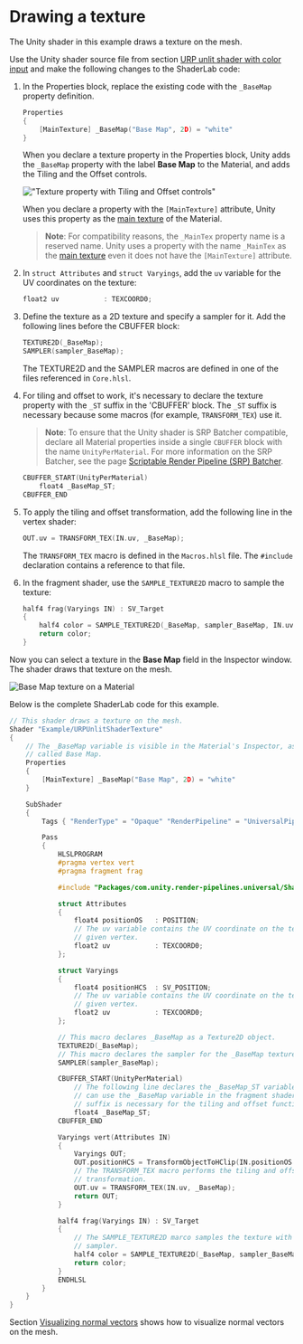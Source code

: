 # Drawing a texture

The Unity shader in this example draws a texture on the mesh.

Use the Unity shader source file from section [URP unlit shader with color input](writing-shaders-urp-unlit-color.md) and make the following changes to the ShaderLab code:

1. In the Properties block, replace the existing code with the `_BaseMap` property definition.

    ```c++
    Properties
    {
        [MainTexture] _BaseMap("Base Map", 2D) = "white"
    }
    ```

    When you declare a texture property in the Properties block, Unity adds the `_BaseMap` property with the label **Base Map** to the Material, and adds the Tiling and the Offset controls.

    !["Texture property with Tiling and Offset controls"](Images/shader-examples/unlit-shader-tutorial-texture-property-in-inspector.png)

    When you declare a property with the `[MainTexture]` attribute, Unity uses this property as the [main texture](https://docs.unity3d.com/ScriptReference/Material-mainTexture.html) of the Material.

    > **Note**: For compatibility reasons, the `_MainTex` property name is a reserved name. Unity uses a property with the name `_MainTex` as the [main texture](https://docs.unity3d.com/ScriptReference/Material-mainTexture.html) even it does not have the `[MainTexture]` attribute.

2. In `struct Attributes` and `struct Varyings`, add the `uv` variable for the UV coordinates on the texture:

    ```c++
    float2 uv           : TEXCOORD0;
    ```

3. Define the texture as a 2D texture and specify a sampler for it. Add the following lines before the CBUFFER block:

    ```c++
    TEXTURE2D(_BaseMap);
    SAMPLER(sampler_BaseMap);
    ```

    The TEXTURE2D and the SAMPLER macros are defined in one of the files referenced in `Core.hlsl`.

4. For tiling and offset to work, it's necessary to declare the texture property with the `_ST` suffix in the 'CBUFFER' block. The `_ST` suffix is necessary because some macros (for example, `TRANSFORM_TEX`) use it.

    > **Note**: To ensure that the Unity shader is SRP Batcher compatible, declare all Material properties inside a single `CBUFFER` block with the name `UnityPerMaterial`. For more information on the SRP Batcher, see the page [Scriptable Render Pipeline (SRP) Batcher](https://docs.unity3d.com/Manual/SRPBatcher.html).

    ```c++
    CBUFFER_START(UnityPerMaterial)
        float4 _BaseMap_ST;
    CBUFFER_END
    ```

5. To apply the tiling and offset transformation, add the following line in the vertex shader:

    ```c++
    OUT.uv = TRANSFORM_TEX(IN.uv, _BaseMap);
    ```

    The `TRANSFORM_TEX` macro is defined in the `Macros.hlsl` file. The `#include` declaration contains a reference to that file.

6. In the fragment shader, use the `SAMPLE_TEXTURE2D` macro to sample the texture:

    ```c++
    half4 frag(Varyings IN) : SV_Target
    {
        half4 color = SAMPLE_TEXTURE2D(_BaseMap, sampler_BaseMap, IN.uv);
        return color;
    }
    ```

Now you can select a texture in the **Base Map** field in the Inspector window. The shader draws that texture on the mesh.

![Base Map texture on a Material](Images/shader-examples/unlit-shader-tutorial-texture-with-scene.png)

Below is the complete ShaderLab code for this example.

```c++
// This shader draws a texture on the mesh.
Shader "Example/URPUnlitShaderTexture"
{
    // The _BaseMap variable is visible in the Material's Inspector, as a field
    // called Base Map.
    Properties
    {
        [MainTexture] _BaseMap("Base Map", 2D) = "white"
    }

    SubShader
    {
        Tags { "RenderType" = "Opaque" "RenderPipeline" = "UniversalPipeline" }

        Pass
        {
            HLSLPROGRAM
            #pragma vertex vert
            #pragma fragment frag

            #include "Packages/com.unity.render-pipelines.universal/ShaderLibrary/Core.hlsl"

            struct Attributes
            {
                float4 positionOS   : POSITION;
                // The uv variable contains the UV coordinate on the texture for the
                // given vertex.
                float2 uv           : TEXCOORD0;
            };

            struct Varyings
            {
                float4 positionHCS  : SV_POSITION;
                // The uv variable contains the UV coordinate on the texture for the
                // given vertex.
                float2 uv           : TEXCOORD0;
            };

            // This macro declares _BaseMap as a Texture2D object.
            TEXTURE2D(_BaseMap);
            // This macro declares the sampler for the _BaseMap texture.
            SAMPLER(sampler_BaseMap);

            CBUFFER_START(UnityPerMaterial)
                // The following line declares the _BaseMap_ST variable, so that you
                // can use the _BaseMap variable in the fragment shader. The _ST
                // suffix is necessary for the tiling and offset function to work.
                float4 _BaseMap_ST;
            CBUFFER_END

            Varyings vert(Attributes IN)
            {
                Varyings OUT;
                OUT.positionHCS = TransformObjectToHClip(IN.positionOS.xyz);
                // The TRANSFORM_TEX macro performs the tiling and offset
                // transformation.
                OUT.uv = TRANSFORM_TEX(IN.uv, _BaseMap);
                return OUT;
            }

            half4 frag(Varyings IN) : SV_Target
            {
                // The SAMPLE_TEXTURE2D marco samples the texture with the given
                // sampler.
                half4 color = SAMPLE_TEXTURE2D(_BaseMap, sampler_BaseMap, IN.uv);
                return color;
            }
            ENDHLSL
        }
    }
}
```

Section [Visualizing normal vectors](writing-shaders-urp-unlit-normals.md) shows how to visualize normal vectors on the mesh.
